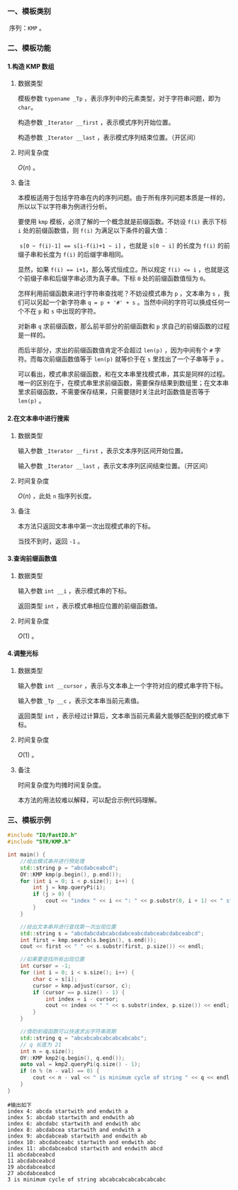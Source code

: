 ### 一、模板类别

​	序列：`KMP` 。

### 二、模板功能

#### 1.构造 KMP 数组

1. 数据类型

   模板参数 `typename _Tp` ，表示序列中的元素类型，对于字符串问题，即为 `char`。

   构造参数 `_Iterator __first` ，表示模式序列开始位置。

   构造参数 `_Iterator __last` ，表示模式序列结束位置。（开区间）

2. 时间复杂度

   $O(n)$ 。

3. 备注

   本模板适用于包括字符串在内的序列问题。由于所有序列问题本质是一样的，所以以下以字符串为例进行分析。

   要使用 `kmp` 模板，必须了解的一个概念就是前缀函数。不妨设 `f(i)` 表示下标 `i` 处的前缀函数值，则 `f(i)` 为满足以下条件的最大值：

   ​	` s[0 ~ f(i)-1] == s[i-f(i)+1 ~ i] ` ，也就是 `s[0 ~ i]` 的长度为 `f(i)` 的前缀子串和长度为 `f(i)` 的后缀字串相同。

   显然，如果 `f(i) == i+1`，那么等式恒成立。所以规定 `f(i) <= i` ，也就是这个前缀子串和后缀字串必须为真子串。下标 `0` 处的前缀函数值恒为 `0`。

   怎样利用前缀函数来进行字符串查找呢？不妨设模式串为 `p` ，文本串为 `s` ，我们可以另起一个新字符串 `q = p + '#' + s` 。当然中间的字符可以换成任何一个不在 `p` 和 `s` 中出现的字符。

   对新串 `q` 求前缀函数，那么前半部分的前缀函数和 `p` 求自己的前缀函数的过程是一样的。

   而后半部分，求出的前缀函数值肯定不会超过 `len(p)` ，因为中间有个 `#` 字符。而每次前缀函数值等于 `len(p)` 就等价于在 `s` 里找出了一个子串等于 `p` 。

   可以看出，模式串求前缀函数，和在文本串里找模式串，其实是同样的过程。唯一的区别在于，在模式串里求前缀函数，需要保存结果到数组里；在文本串里求前缀函数，不需要保存结果，只需要随时关注此时函数值是否等于 `len(p)` 。

#### 2.在文本串中进行搜索

1. 数据类型

   输入参数 `_Iterator __first` ，表示文本序列区间开始位置。

   输入参数 `_Iterator __last` ，表示文本序列区间结束位置。（开区间）

2. 时间复杂度

   $O(n)$ ，此处 `n` 指序列长度。

3. 备注

   本方法只返回文本串中第一次出现模式串的下标。
   
   当找不到时，返回 `-1` 。

#### 3.查询前缀函数值

1. 数据类型

   输入参数 `int __i` ，表示模式串的下标。

   返回类型 `int` ，表示模式串相应位置的前缀函数值。

2. 时间复杂度

   $O(1)$ 。

#### 4.调整光标

1. 数据类型

   输入参数 `int __cursor` ，表示与文本串上一个字符对应的模式串字符下标。

   输入参数 `_Tp __c` ，表示文本串当前元素值。

   返回类型 `int` ，表示经过计算后，文本串当前元素最大能够匹配到的模式串下标。

2. 时间复杂度

    $O(1)$ 。

3. 备注

   时间复杂度为均摊时间复杂度。

   本方法的用法较难以解释，可以配合示例代码理解。

### 三、模板示例

```c++
#include "IO/FastIO.h"
#include "STR/KMP.h"

int main() {
    //给出模式串并进行预处理
    std::string p = "abcdabceabcd";
    OY::KMP kmp(p.begin(), p.end());
    for (int i = 0; i < p.size(); i++) {
        int j = kmp.queryPi(i);
        if (j > 0) {
            cout << "index " << i << ": " << p.substr(0, i + 1) << " startwith and endwith " << p.substr(0, j) << endl;
        }
    }

    //给出文本串并进行查找第一次出现位置
    std::string s = "abcdabcdabcabcdabceabcdabceabcdabceabcd";
    int first = kmp.search(s.begin(), s.end());
    cout << first << " " << s.substr(first, p.size()) << endl;

    //如果要查找所有出现位置
    int cursor = -1;
    for (int i = 0; i < s.size(); i++) {
        char c = s[i];
        cursor = kmp.adjust(cursor, c);
        if (cursor == p.size() - 1) {
            int index = i - cursor;
            cout << index << " " << s.substr(index, p.size()) << endl;
        }
    }

    //借助前缀函数可以快速求出字符串周期
    std::string q = "abcabcabcabcabcabcabc";
    // q 长度为 21
    int n = q.size();
    OY::KMP kmp2(q.begin(), q.end());
    auto val = kmp2.queryPi(q.size() - 1);
    if (n % (n - val) == 0) {
        cout << n - val << " is minimum cycle of string " << q << endl;
    }
}
```

```
#输出如下
index 4: abcda startwith and endwith a
index 5: abcdab startwith and endwith ab
index 6: abcdabc startwith and endwith abc
index 8: abcdabcea startwith and endwith a
index 9: abcdabceab startwith and endwith ab
index 10: abcdabceabc startwith and endwith abc
index 11: abcdabceabcd startwith and endwith abcd
11 abcdabceabcd
11 abcdabceabcd
19 abcdabceabcd
27 abcdabceabcd
3 is minimum cycle of string abcabcabcabcabcabcabc

```

